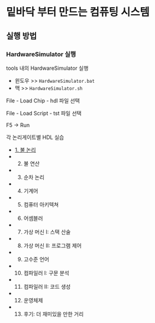 # 밑바닥 부터 만드는 컴퓨팅 시스템

## 실행 방법

### HardwareSimulator 실행
tools 내의 HardwareSimulator 실행
- 윈도우 >> `HardwareSimulator.bat`
- 맥 >> `HardwareSimulator.sh`

File - Load Chip - hdl 파일 선택

File - Load Script - tst 파일 선택

F5 -> Run

각 논리게이트별 HDL 실습
- [1. 불 논리](https://github.com/lsj8367/nand2tetris/blob/master/projects/01/bool.md)
- 2. 불 연산
- 3. 순차 논리
- 4. 기계어
- 5. 컴퓨터 아키텍쳐
- 6. 어셈블러
- 7. 가상 머신 I: 스택 산술
- 8. 가상 머신 II: 프로그램 제어
- 9. 고수준 언어
- 10. 컴파일러 I: 구문 분석
- 11. 컴파일러 II: 코드 생성
- 12. 운영체제
- 13. 후기: 더 재미있을 만한 거리
